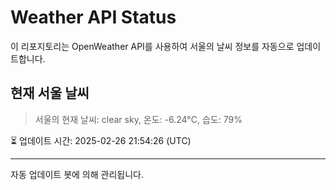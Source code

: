 
# Weather API Status

이 리포지토리는 OpenWeather API를 사용하여 서울의 날씨 정보를 자동으로 업데이트합니다.

## 현재 서울 날씨
> 서울의 현재 날씨: clear sky, 온도: -6.24°C, 습도: 79%

⏳ 업데이트 시간: 2025-02-26 21:54:26 (UTC)

---
자동 업데이트 봇에 의해 관리됩니다.

